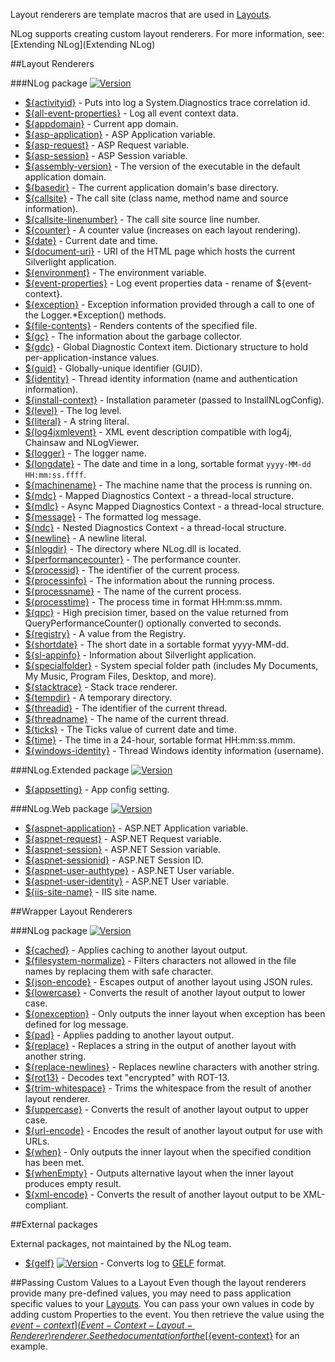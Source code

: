 Layout renderers are template macros that are used in [Layouts](Layouts).

NLog supports creating custom layout renderers. For more information, see: [Extending NLog](Extending NLog)


##Layout Renderers

###NLog package [![Version](https://img.shields.io/nuget/v/NLog.svg)](https://www.nuget.org/packages/NLog)
* [${activityid}](Trace-Activity-Id-Layout-Renderer) - Puts into log a System.Diagnostics trace correlation id.
* [${all-event-properties}](All-Event-Properties-Layout-Renderer) - Log all event context data.
* [${appdomain}](AppDomain-Layout-Renderer) - Current app domain. 
* [${asp-application}](AspApplication-Layout-Renderer) - ASP Application variable.
* [${asp-request}](AspRequest-Layout-Renderer) - ASP Request variable.
* [${asp-session}](AspSession-Layout-Renderer) - ASP Session variable.
* [${assembly-version}](AssemblyVersion-Layout-Renderer) - The version of the executable in the default application domain.
* [${basedir}](Basedir-Layout-Renderer) - The current application domain's base directory.
* [${callsite}](Callsite-Layout-Renderer) - The call site (class name, method name and source information).
* [${callsite-linenumber}](Callsite-line-number-layout-renderer) - The call site source line number. 
* [${counter}](Counter-Layout-Renderer) - A counter value (increases on each layout rendering).
* [${date}](Date-Layout-Renderer) - Current date and time.
* [${document-uri}](DocumentUri-Layout-Renderer) - URI of the HTML page which hosts the current Silverlight application.
* [${environment}](Environment-Layout-Renderer) - The environment variable.
* [${event-properties}](EventProperties-Layout-Renderer) - Log event properties data - rename of ${event-context}.
* [${exception}](Exception-Layout-Renderer) - Exception information provided through a call to one of the Logger.*Exception() methods.
* [${file-contents}](FileContents-Layout-Renderer) - Renders contents of the specified file.
* [${gc}](Gc-Layout-Renderer) - The information about the garbage collector.
* [${gdc}](Gdc-Layout-Renderer) - Global Diagnostic Context item. Dictionary structure to hold per-application-instance values.
* [${guid}](Guid-Layout-Renderer) - Globally-unique identifier (GUID).
* [${identity}](Identity-Layout-Renderer) - Thread identity information (name and authentication information).
* [${install-context}](InstallContext-Layout-Renderer) - Installation parameter (passed to InstallNLogConfig).
* [${level}](Level-Layout-Renderer) - The log level.
* [${literal}](Literal-Layout-Renderer) - A string literal.
* [${log4jxmlevent}](Log4JXMLEvent-Layout-Renderer) - XML event description compatible with log4j, Chainsaw and NLogViewer.
* [${logger}](Logger-Layout-Renderer) - The logger name.
* [${longdate}](LongDate-Layout-Renderer) - The date and time in a long, sortable format `yyyy-MM-dd HH:mm:ss.ffff`.
* [${machinename}](MachineName-Layout-Renderer) - The machine name that the process is running on.
* [${mdc}](Mdc-Layout-Renderer) - Mapped Diagnostics Context - a thread-local structure.
* [${mdlc}](Mdlc-Layout-Renderer) - Async Mapped Diagnostics Context - a thread-local structure.
* [${message}](Message-Layout-Renderer) - The formatted log message.
* [${ndc}](Ndc-Layout-Renderer) - Nested Diagnostics Context - a thread-local structure.
* [${newline}](Newline-Layout-Renderer) - A newline literal.
* [${nlogdir}](NLogDir-Layout-Renderer) - The directory where NLog.dll is located.
* [${performancecounter}](PerformanceCounter-Layout-Renderer) - The performance counter.
* [${processid}](ProcessId-Layout-Renderer) - The identifier of the current process.
* [${processinfo}](ProcessInfo-Layout-Renderer) - The information about the running process.
* [${processname}](ProcessName-Layout-Renderer) - The name of the current process.
* [${processtime}](ProcessTime-Layout-Renderer) - The process time in format HH:mm:ss.mmm.
* [${qpc}](QPC-Layout-Renderer) - High precision timer, based on the value returned from QueryPerformanceCounter() optionally converted to seconds.
* [${registry}](Registry-Layout-Renderer) - A value from the Registry.
* [${shortdate}](ShortDate-Layout-Renderer) - The short date in a sortable format yyyy-MM-dd.
* [${sl-appinfo}](Sl-AppInfor-Layout-Renderer) - Information about Silverlight application.
* [${specialfolder}](Special-Folder-Layout-Renderer) - System special folder path (includes My Documents, My Music, Program Files, Desktop, and more).
* [${stacktrace}](Stack-Trace-Layout-Renderer) - Stack trace renderer.
* [${tempdir}](TempDir-Layout-Renderer) - A temporary directory.
* [${threadid}](ThreadId-Layout-Renderer) - The identifier of the current thread.
* [${threadname}](ThreadName-Layout-Renderer) - The name of the current thread.
* [${ticks}](Ticks-Layout-Renderer) - The Ticks value of current date and time.
* [${time}](Time-Layout-Renderer) - The time in a 24-hour, sortable format HH:mm:ss.mmm.
* [${windows-identity}](Windows-Identity-Layout-Renderer) - Thread Windows identity information (username).


 

###NLog.Extended package  [![Version](https://img.shields.io/nuget/v/NLog.Extended.svg)](https://www.nuget.org/packages/NLog.Extended)
* [${appsetting}](AppSetting-Layout-Renderer) - App config setting.

###NLog.Web package [![Version](https://img.shields.io/nuget/v/NLog.Web.svg)](https://www.nuget.org/packages/NLog.Web)
* [${aspnet-application}](AspNetApplication-Layout-Renderer) - ASP.NET Application variable.
* [${aspnet-request}](AspNetRequest-Layout-Renderer) - ASP.NET Request variable.
* [${aspnet-session}](AspNetSession-Layout-Renderer) - ASP.NET Session variable.
* [${aspnet-sessionid}](AspNetSessionId-Layout-Renderer) - ASP.NET Session ID.
* [${aspnet-user-authtype}](AspNetUserAuthType-Layout-Renderer) - ASP.NET User variable.
* [${aspnet-user-identity}](AspNetUserIdentity-Layout-Renderer) - ASP.NET User variable.
* [${iis-site-name}](IIS-site-name-Layout-Renderer) - IIS site name.

##Wrapper Layout Renderers

###NLog package [![Version](https://img.shields.io/nuget/v/NLog.svg)](https://www.nuget.org/packages/NLog)
* [${cached}](Cached-Layout-Renderer) - Applies caching to another layout output.
* [${filesystem-normalize}](Filesystem-Normalize-Layout-Renderer) - Filters characters not allowed in the file names by replacing them with safe character.
* [${json-encode}](Json-Encode-Layout-Renderer) - Escapes output of another layout using JSON rules.
* [${lowercase}](Lowercase-Layout-Renderer) - Converts the result of another layout output to lower case.
* [${onexception}](OnException-Layout-Renderer) - Only outputs the inner layout when exception has been defined for log message.
* [${pad}](Pad-Layout-Renderer) - Applies padding to another layout output.
* [${replace}](Replace-Layout-Renderer) - Replaces a string in the output of another layout with another string.
* [${replace-newlines}](Replace-NewLines-Layout-Renderer) - Replaces newline characters with another string.
* [${rot13}](Rot13-Layout-Renderer) - Decodes text "encrypted" with ROT-13.
* [${trim-whitespace}](Trim-Whitespace-Layout-Renderer) - Trims the whitespace from the result of another layout renderer.
* [${uppercase}](Uppercase-Layout-Renderer) - Converts the result of another layout output to upper case.
* [${url-encode}](Url-Encode-Layout-Renderer) - Encodes the result of another layout output for use with URLs.
* [${when}](When-Layout-Renderer) - Only outputs the inner layout when the specified condition has been met.
* [${whenEmpty}](WhenEmpty-Layout-Renderer) - Outputs alternative layout when the inner layout produces empty result.
* [${xml-encode}](Xml-Encode-Layout-Renderer) - Converts the result of another layout output to be XML-compliant.

##External packages

External packages, not maintained by the NLog team.

* [${gelf}](https://github.com/farzadpanahi/NLog.GelfLayout) [![Version](https://img.shields.io/nuget/v/NLog.GelfLayout.svg)](https://www.nuget.org/packages/NLog.GelfLayout) - Converts log to [GELF](http://www.graylog2.org/resources/gelf) format. 

##Passing Custom Values to a Layout
Even though the layout renderers provide many pre-defined values, you may need to pass application specific values to your [Layouts](Layouts). You can pass your own values in code by adding custom Properties to the event. You then retrieve the value using the [${event-context}](Event-Context-Layout-Renderer) renderer. See the documentation for the [${event-context}](Event-Context-Layout-Renderer) for an example.